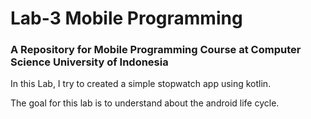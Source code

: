 # Lab-3 Mobile Programming
### A Repository for Mobile Programming Course at Computer Science University of Indonesia

In this Lab, I try to created a simple stopwatch app using kotlin.

The goal for this lab is to understand about the android life cycle.
